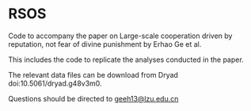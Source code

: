 # RSOS
Code to accompany the paper on Large-scale cooperation driven by reputation, not fear of divine punishment by Erhao Ge et al.

This includes the code to replicate the analyses conducted in the paper.

The relevant data files can be download from Dryad   doi:10.5061/dryad.g48v3m0.

Questions should be directed to geeh13@lzu.edu.cn
